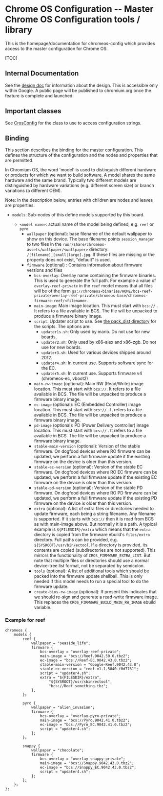 # Chrome OS Configuration -- Master Chrome OS Configuration tools / library

This is the homepage/documentation for chromeos-config which provides access
to the master configuration for Chrome OS.

[TOC]

## Internal Documentation

See the [design doc](http://go/cros-unified-build-design) for information about
the design. This is accessible only within Google. A public page will be
published to chromium.org once the feature is complete and launched.

## Important classes

See [CrosConfig](./libcros_config/cros_config.h) for the class to use to
access configuration strings.

## Binding

This section describes the binding for the master configuration. This defines
the structure of the configuration and the nodes and properties that are
permitted.

In Chromium OS, the word 'model' is used to distinguish different hardware or
products for which we want to build software. A model shares the same hardware
and the same brand. Typically two different models are distinguished by
hardware variations (e.g. different screen size) or branch variations (a
different OEM).

Note: In the description below, entries with children are nodes and leaves are
properties.

*   `models`: Sub-nodes of this define models supported by this board.

    * `<model name>`: actual name of the model being defined, e.g. `reef` or
        `pyro`
        *   `wallpaper` (optional): base filename of the default wallpaper to
            show on this device. The base filename points `session_manager` to
            two files in the `/usr/share/chromeos-assets/wallpaper/<wallpaper>`
            directory: `/[filename]_[small|large].jpg`. If these files are
            missing or the property does not exist, "default" is used.
        *   `firmware` (optional) : Contains information about firmware
            versions and files
            *   `bcs-overlay`: Overlay name containing the firmware binaries.
                This is used to generate the full path. For example a value of
                `overlay-reef-private` in the `reef` model means that all files
                will be of the form
                `gs://chromeos-binaries/HOME/bcs-reef-private/overlay-reef-private/chromeos-base/chromeos-firmware-reef/<filename>`.
            *   `main-image`: Main image location. This must start with
                `bcs://` . It refers to a file available in BCS. The file will
                be unpacked to produce a firmware binary image.
            *   `script`: Updater script to use. See
                [the pack_dist directory](https://cs.corp.google.com/chromeos_public/src/platform/firmware/pack_dist)
                for the scripts. The options are:
                *   `updater1s.sh`: Only used by mario. Do not use for new
                    boards.
                *   `updater2.sh`: Only used by x86-alex and x86-zgb. Do not
                    use for new boards.
                *   `updater3.sh`: Used for various devices shipped around 2012.
                *   `updater4.sh`: In current use. Supports software sync for
                    the EC.
                *   `updater5.sh`: In current use. Supports firmware v4
                    (chromeos-ec, vboot2)
            *   `main-rw-image` (optional): Main RW (Read/Write) image
                location. This must start with `bcs://`. It refers to a file
                available in BCS. The file will be unpacked to produce a
                firmware binary image.
            *   `ec-image` (optional): EC (Embedded Controller) image location.
                This must start with `bcs://` . It refers to a file available
                in BCS. The file will be unpacked to produce a firmware binary
                image.
            *   `pd-image` (optional): PD (Power Delivery controller) image
                location. This must start with `bcs://` . It refers to a file
                available in BCS. The file will be unpacked to produce a
                firmware binary image.
            *   `stable-main-version` (optional): Version of the stable
                firmware. On dogfood devices where RO firmware can be updated,
                we perform a full firmware update if the existing firmware on
                the device is older than this version.
            *   `stable-ec-version` (optional): Version of the stable EC
                firmware. On dogfood devices where RO EC firmware can be
                updated, we perform a full firmware update if the existing EC
                firmware on the device is older than  this version.
            *   `stable-pd-version` (optional): Version of the stable PD
                firmware. On dogfood devices where RO PD firmware can be
                updated, we perform a full firmware update if the existing PD
                firmware on the device is older than this version.
            *   `extra` (optional): A list of extra files or directories needed
                to update firmware, each being a string filename. Any filename
                is supported. If it starts with `bcs://` then it is read from
                BCS as with main-image above. But normally it is a path. A
                typical example is `${FILESDIR}/extra` which means that the
                `extra` diectory is copied from the firmware ebuild's
                `files/extra` directory. Full paths can be provided, e.g.
                `${SYSROOT}/usr/bin/ectool`. If a directory is provided, its
                contents are copied (subdirectories are not supported). This
                mirrors the functionality of `CROS_FIRMWARE_EXTRA_LIST`. But
                note that multiple files or directories should use a normal
                device-tree list format, not be separated by semicolon.
            *   `tools` (optional): A list of additional tools which should be
                packed into the firmware update shellball. This is only needed
                if this model needs to run a special tool to do the firmware
                update.
            *   `create-bios-rw-image` (optional): If present this indicates
                that we should re-sign and generate a read-write firmware image.
                This replaces the `CROS_FIRMWARE_BUILD_MAIN_RW_IMAGE` ebuild
                variable.

### Example for reef

```
chromeos {
    models {
        reef {
            wallpaper = "seaside_life";
            firmware {
                bcs-overlay = "overlay-reef-private";
                main-image = "bcs://Reef.9042.50.0.tbz2";
                ec-image = "bcs://Reef-EC.9042.43.0.tbz2";
                stable-main-version = "Google-Reef.9042.43.0";
                stable-ec-version = "reef-v1.1.5840-f0d7761";
                script = "updater4.sh";
                extra = "${FILESDIR}/extra",
                    "${SYSROOT}/usr/sbin/ectool",
                    "bcs://Reef.something.tbz";
            };
        };

        pyro {
            wallpaper = "alien_invasion";
            firmware {
                bcs-overlay = "overlay-pyro-private";
                main-image = "bcs://Pyro.9042.41.0.tbz2";
                ec-image = "bcs://Pyro_EC.9042.41.0.tbz2";
                script = "updater4.sh";
            };
        };

        snappy {
            wallpaper = "chocolate";
            firmware {
                bcs-overlay = "overlay-snappy-private";
                main-image = "bcs://Snappy.9042.43.0.tbz2";
                ec-image = "bcs://Snappy_EC.9042.43.0.tbz2";
                script = "updater4.sh";
            };
        };
    };
};
```
